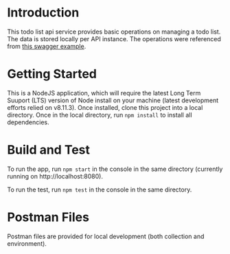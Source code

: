 # Introduction
This todo list api service provides basic operations on managing a todo list.  The data is stored locally per API instance.  The operations were referenced from [this swagger example](https://app.swaggerhub.com/apis/aweiker/ToDo/1.0.0#/).
# Getting Started
This is a NodeJS application, which will require the latest Long Term Suuport (LTS) version of Node install on your machine (latest development efforts relied on v8.11.3). Once installed, clone this project into a local directory.  Once in the local directory, run `npm install` to install all dependencies.

# Build and Test
To run the app, run `npm start` in the console in the same directory (currently running on http://localhost:8080).

To run the test, run `npm test` in the console in the same directory.

# Postman Files
Postman files are provided for local development (both collection and environment).